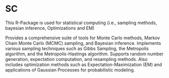 # SC
This R-Package is used for statistical computing (i.e., sampling methods, bayesian inference, Optimizations and EM)

Provides a comprehensive suite of tools for Monte Carlo methods, Markov Chain Monte Carlo (MCMC) sampling, and Bayesian inference. Implements various sampling techniques such as Gibbs Sampling, the Metropolis algorithm, and the Metropolis-Hastings algorithm. Supports random number generation, expectation computation, and resampling methods. Also includes optimization methods such as Expectation-Maximization (EM) and applications of Gaussian Processes for probabilistic modeling.
